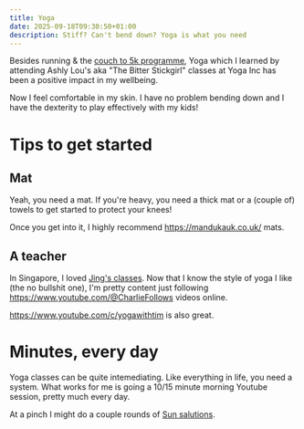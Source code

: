 ```yaml
---
title: Yoga
date: 2025-09-18T09:30:50+01:00
description: Stiff? Can't bend down? Yoga is what you need
---
```


Besides running & the [couch to 5k programme](https://www.nhs.uk/better-health/get-active/get-running-with-couch-to-5k/), Yoga which I learned by attending Ashly Lou's aka "The Bitter Stickgirl" classes at Yoga Inc has been a positive impact in my wellbeing.

Now I feel comfortable in my skin. I have no problem bending down and I have the dexterity to play effectively with my kids!

# Tips to get started

## Mat

Yeah, you need a mat. If you're heavy, you need a thick mat or a (couple of) towels to get started to protect your knees!

Once you get into it, I highly recommend https://mandukauk.co.uk/ mats.

## A teacher

In Singapore, I loved [Jing's classes](https://yogainc.sg/teachers/). Now that I know the style of yoga I like (the no bullshit one), I'm pretty content just following https://www.youtube.com/@CharlieFollows videos online.

https://www.youtube.com/c/yogawithtim is also great.

# Minutes, every day

Yoga classes can be quite intemediating. Like everything in life, you need a system. What works for me is going a 10/15 minute morning Youtube session, pretty much every day.

At a pinch I might do a couple rounds of [Sun salutions](https://en.wikipedia.org/wiki/Sun_Salutation).